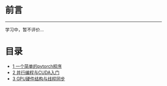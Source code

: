 # 前言

---

学习中，暂不评价...

# 目录
- [1 一个简单的pytorch程序](https://lihua5487.github.io/Notes/AI编程/1%20Intro%20to%20Pytorch)
- [2 并行编程与CUDA入门](https://lihua5487.github.io/Notes/AI编程/2%20Parallel%20Programming)
- [3 GPU硬件结构与线程同步](https://lihua5487.github.io/Notes/AI编程/3%20Parallel%20Communication.md)